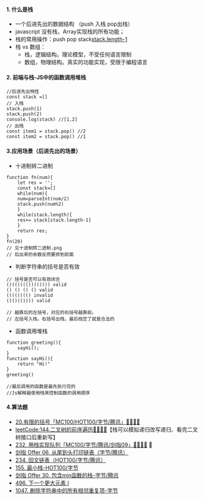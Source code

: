 #### 1. 什么是栈

* 一个后进先出的数据结构 （push 入栈 pop出栈）
* javascript 没有栈，Array实现栈的所有功能；
* 栈的常用操作：push pop stack[stack.length-1](栈顶)
* 栈 vs 数组：
  * 栈，逻辑结构。理论模型，不受任何语言限制
  * 数组，物理结构。真实的功能实现，受限于编程语言

#### 2. 前端与栈-JS中的函数调用堆栈

```
//后进先出特性
const stack =[]
// 入栈
stack.push(1)
stack.push(2)
console.log(stack) //[1,2]
// 出栈
const item1 = stack.pop() //2
const item2 = stack.pop() //1
```
  

#### 3.应用场景（后进先出的场景）

* 十进制转二进制

```
function fn(num){
    let res = '';
    const stack=[]
    while(num){
    num=parseInt(num/2)
    stack.push(num%2)
    }
    while(stack.length){
    res+= stack[stack.length-1] 
    }
    return res;
}
fn(20)
// 见十进制转二进制.png
// 后出来的余数反而要排到前面
```

* 判断字符串的括号是否有效

```
// 括号是否可以有效闭合
(((((((()))))))) valid
() () () () valid
(((((((() invalid
((()(()))) valid

// 越靠后的左括号，对应的右括号越靠前。
// 左括号入栈，右括号出栈，最后栈空了就是合法的
```
  
* 函数调用堆栈

```
function greeting(){
    sayHi();
}
function sayHi(){
    return "Hi!"
}
greeting()

//最后调用的函数是最先执行完的
//Js解释器使用栈来控制函数的调用顺序
```

#### 4.算法题

* [20.有限的括号「MC100/HOT100/字节/腾讯」🌟🌟🌟🌟](https://leetcode-cn.com/problems/valid-parentheses/)
* [leetCode:144.二叉树的前序遍历🌟🌟🌟🌟](https://leetcode.cn/problems/binary-tree-preorder-traversal/)【栈可以模拟递归改写递归、看完二叉树接口后重新写】
* [232. 用栈实现队列「MC100/字节/腾讯/剑指09」🌟🌟🌟🌟](<https://leetcode-cn.com/problems/implement-queue-using-stacks/>) 📌
* [剑指 Offer 06. 从尾到头打印链表（字节/腾讯）](https://leetcode-cn.com/problems/cong-wei-dao-tou-da-yin-lian-biao-lcof/)
* [234. 回文链表（HOT100/字节/腾讯）](https://leetcode-cn.com/problems/palindrome-linked-list/)
* [155. 最小栈-HOT100/字节](https://leetcode-cn.com/problems/min-stack/)
* [剑指 Offer 30. 包含min函数的栈-字节/腾讯](https://leetcode-cn.com/problems/bao-han-minhan-shu-de-zhan-lcof/)
* [496. 下一个更大元素 I](https://leetcode-cn.com/problems/next-greater-element-i/)
* [1047. 删除字符串中的所有相邻重复项-字节](https://leetcode-cn.com/problems/remove-all-adjacent-duplicates-in-string/)
